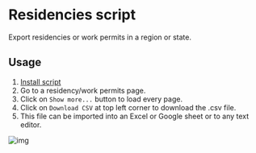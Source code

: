 # Residencies script

Export residencies or work permits in a region or state.

## Usage

1. [Install script][raw]
2. Go to a residency/work permits page.
3. Click on `Show more...` button to load every page.
4. Click on `Download CSV` at top left corner to download the .csv file.
5. This file can be imported into an Excel or Google sheet or to any text editor.


<img class="image" src="assets/rr-scripts/scripts/residency-script/image.png" alt="img" />


[raw]: https://github.com/pbl0/rr-scripts/raw/main/scripts/residency/residency.user.js